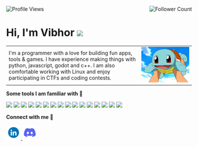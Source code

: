 <p align="center" float="left">
  <img align="left" src="https://komarev.com/ghpvc/?username=VibhorAgrawal2003&label=Profile%20views&color=2a17d1" alt="Profile Views"/>
  <img align="right" src="https://img.shields.io/github/followers/VibhorAgrawal2003?color=2a17d1&label=Followers" alt="Follower Count" /> 
</p><br/>

<h1>Hi, I'm Vibhor <img src="https://raw.githubusercontent.com/MartinHeinz/MartinHeinz/master/wave.gif" width="30px"></h1>

<table>
  <tr>
    <td>
        I'm a programmer with a love for building fun apps, tools & games. I have experience making things with python, javascript, godot and c++. I am also comfortable working with Linux and enjoy participating in CTFs and coding contests.
    </td>
    <td>
      <a href="https://www.pokemon.com/us/pokedex/squirtle">
        <img src="images/squirtle.gif" style="height: auto; width: 720px;">
      </a>
    </td>
  </tr>
</table>


**Some tools I am familiar with :hammer:**
<p>
  <img src="https://img.shields.io/badge/python-blue?style=for-the-badge&logo=python&logoColor=white" />
  <img src="https://img.shields.io/badge/c++-purple?style=for-the-badge&logo=cplusplus&logoColor=white" />
  <img src="https://img.shields.io/badge/html5-red?style=for-the-badge&logo=html5&logoColor=white" />
  <img src="https://img.shields.io/badge/css3-darkcyan?style=for-the-badge&logo=css3&logoColor=white" />
  <img src="https://img.shields.io/badge/javascript-orange?style=for-the-badge&logo=javascript&logoColor=white" />
  <img src="https://img.shields.io/badge/react-cornflowerblue?style=for-the-badge&logo=react&logoColor=white" />
  <img src="https://img.shields.io/badge/tailwindcss-lightskyblue?style=for-the-badge&logo=tailwindcss&logoColor=white" />
  <img src="https://img.shields.io/badge/node-green?style=for-the-badge&logo=npm&logoColor=white" />
  <img src="https://img.shields.io/badge/express-darkolivegreen?style=for-the-badge&logo=express&logoColor=white" />
  <img src="https://img.shields.io/badge/mongodb-chartreuse?style=for-the-badge&logo=mongodb&logoColor=white" />
  <img src="https://img.shields.io/badge/supabase-darkgreen?style=for-the-badge&logo=supabase&logoColor=white" />
  <img src="https://img.shields.io/badge/sql-slateblue?style=for-the-badge&logo=sqlite&logoColor=white" />
  <img src="https://img.shields.io/badge/git-darkred?style=for-the-badge&logo=git&logoColor=white" />
  <img src="https://img.shields.io/badge/postman-orangered?style=for-the-badge&logo=postman&logoColor=white" />
  <img src="https://img.shields.io/badge/phaser-mediumslateblue.svg?style=for-the-badge&logo=data:image/svg%2bxml;base64,PHN2ZyB4bWxucz0iaHR0cDovL3d3dy53My5vcmcvMjAwMC9zdmciIHZlcnNpb249IjEiIHdpZHRoPSI2MDAiIGhlaWdodD0iNjAwIj48cGF0aCBkPSJNMTI5IDExMWMtNTUgNC05MyA2Ni05MyA3OEwwIDM5OGMtMiA3MCAzNiA5MiA2OSA5MWgxYzc5IDAgODctNTcgMTMwLTEyOGgyMDFjNDMgNzEgNTAgMTI4IDEyOSAxMjhoMWMzMyAxIDcxLTIxIDY5LTkxbC0zNi0yMDljMC0xMi00MC03OC05OC03OGgtMTBjLTYzIDAtOTIgMzUtOTIgNDJIMjM2YzAtNy0yOS00Mi05Mi00MmgtMTV6IiBmaWxsPSIjZmZmIi8+PC9zdmc+" />
  <img src="https://img.shields.io/badge/figma-grey?style=for-the-badge&logo=figma&logoColor=white" />
</p>

**Connect with me :handshake:**
<p>
  <a href="https://www.linkedin.com/in/vibhor-agrawal-8505b5262" target="_blank" rel="noreferrer noopener">
      <img src="images/linkedin.gif" alt="Linkedin" width="40px">
  </a>
  <a href="https://www.discordapp.com/users/693554366409605170" target="_blank" rel="noreferrer noopener">
      <img src="images/discord.gif" alt="Discord" width="40px">
  </a>
</p>
